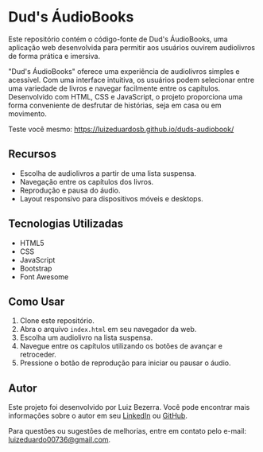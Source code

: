 # Dud's ÁudioBooks

Este repositório contém o código-fonte de Dud's ÁudioBooks, uma aplicação web desenvolvida para permitir aos usuários ouvirem audiolivros de forma prática e imersiva.

"Dud's ÁudioBooks" oferece uma experiência de audiolivros simples e acessível. Com uma interface intuitiva, os usuários podem selecionar entre uma variedade de livros e navegar facilmente entre os capítulos. Desenvolvido com HTML, CSS e JavaScript, o projeto proporciona uma forma conveniente de desfrutar de histórias, seja em casa ou em movimento.

Teste você mesmo: https://luizeduardosb.github.io/duds-audiobook/

## Recursos

- Escolha de audiolivros a partir de uma lista suspensa.
- Navegação entre os capítulos dos livros.
- Reprodução e pausa do áudio.
- Layout responsivo para dispositivos móveis e desktops.

## Tecnologias Utilizadas

- HTML5
- CSS
- JavaScript
- Bootstrap
- Font Awesome

## Como Usar

1. Clone este repositório.
2. Abra o arquivo `index.html` em seu navegador da web.
3. Escolha um audiolivro na lista suspensa.
4. Navegue entre os capítulos utilizando os botões de avançar e retroceder.
5. Pressione o botão de reprodução para iniciar ou pausar o áudio.

## Autor

Este projeto foi desenvolvido por Luiz Bezerra. Você pode encontrar mais informações sobre o autor em seu [LinkedIn](https://www.linkedin.com/in/luiz-bezerra-80355a298/) ou [GitHub](https://github.com/luizeduardosb).

Para questões ou sugestões de melhorias, entre em contato pelo e-mail: luizeduardo00736@gmail.com.
